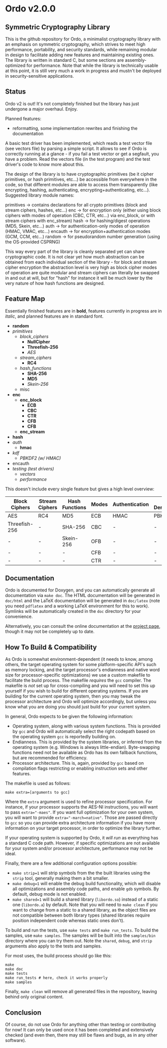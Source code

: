 Ordo v2.0.0
===========

Symmetric Cryptography Library
------------------------------

This is the github repository for Ordo, a minimalist cryptography library with an emphasis on symmetric cryptography, which strives to meet high performance, portability, and security standards, while remaining modular in design to facilitate adding new features and maintaining existing ones. The library is written in standard C, but some sections are assembly-optimized for performance. Note that while the library is technically usable at this point, it is still very much a work in progress and mustn't be deployed in security-sensitive applications.

Status
------

Ordo v2 is out! It's not completely finished but the library has just undergone a major overhaul. Enjoy.

Planned features:
 - reformatting, some implementation rewrites and finishing the documentation

A basic test driver has been implemented, which reads a test vector file (see vectors file) by parsing a simple script. It allows to see if Ordo is correctly running at a glance - if you fail a test vector or get a segfault, you have a problem. Read the vectors file (in the test program) and the test driver's code to know more about this.

The design of the library is to have cryptographic primitives (be it cipher primitives, or hash primitives, etc...) be accessible from everywhere in the code, so that different modules are able to access them transparently (like encrypting, hashing, authenticating, encrypting+authenticating, etc...). Suggested library module names:

primitives -> contains declarations for all crypto primitives (block and stream ciphers, hashes, etc...)
enc -> for encryption only (either using block ciphers with modes of operation (CBC, CTR, etc...) via enc_block, or with stream ciphers with enc_stream)
hash -> for hashing/digest operations (MD5, Skein, etc...)
auth -> for authentication-only modes of operation (HMAC, VMAC, etc...)
encauth -> for encryption+authentication modes (GCM, CCM, etc...)
random -> for pseudorandom number generation (using the OS-provided CSPRNG)

This way every part of the library is cleanly separated yet can share cryptographic code. It is not clear yet how much abstraction can be obtained from each individual section of the library - for block and stream cipher encryption the abstraction level is very high as block cipher modes of operation are quite modular and stream ciphers can literally be swapped in and out at will, but for "hash" for instance it will be much lower by the very nature of how hash functions are designed.

Feature Map
-----------

Essentially finished features are in **bold**, features currently in progress are in *italic*, and planned features are in standard font.

* **random**
* *primitives*
    * *block_ciphers*
        * **NullCipher**
        * **Threefish-256**
        * *AES*
    * *stream_ciphers*
        * **RC4**
    * *hash_functions*
        * **SHA-256**
        * **MD5**
        * *Skein-256*
    * misc
* **enc**
    * **enc_block**
        * **ECB**
        * **CBC**
        * **CTR**
        * **CFB**
        * **CFB**
    * **enc_stream**
* **hash**
* *auth*
    * **hmac**
* *kdf*
    * *PBKDF2 (w/ HMAC)*
* encauth
* *testing (test drivers)*
    * *vectors*
    * *performance*

This doesn't include every single feature but gives a high level overview:

 Block Ciphers | Stream Ciphers | Hash Functions | Modes | Authentication | Key Derivation | Misc
 ------------- | -------------- | -------------- | ----- | -------------- | -------------- | ----
 AES           | RC4            | MD5            | ECB   | HMAC           | PBKDF2         | CSPRNG
 Threefish-256 | -              | SHA-256        | CBC   | -              | -              | -
 -             | -              | Skein-256      | OFB   | -              | -              | -
 -             | -              | -              | CFB   | -              | -              | -
 -             | -              | -              | CTR   | -              | -              | -

Documentation
-------------

Ordo is documented for Doxygen, and you can automatically generate all documentation via `make doc`. The HTML documentation will be generated in `doc/html` and the LaTeX documentation will be generated in `doc/latex` (note you need `pdflatex` and a working LaTeX environment for this to work). Symlinks will be automatically created in the `doc` directory for your convenience.

Alternatively, you can consult the online documentation at the [project page](http://tomcrypto.github.com/Ordo/), though it may not be completely up to date.

How To Build & Compatibility
----------------------------

As Ordo is somewhat environment-dependent (it needs to know, among others, the target operating system for some platform-specific API's such as memory locking, and the target processor's endianness and native word size for processor-specific optimizations) we use a custom makefile to facilitate the build process. The makefile *requires* the `gcc` compiler. The makefile is *not* set up for cross-compiling and you will need to set this up yourself if you wish to build for different operating systems. If you are building for the current operating system, then you may tweak the processor architecture and Ordo will optimize accordingly, but unless you know what you are doing you should just build for your current system.

In general, Ordo expects to be given the following information:

* Operating system, along with various system functions. This is provided by `gcc` and Ordo will automatically select the right codepath based on the operating system `gcc` is reportedly building on.
* Endianness. This is provided by the system libraries, or inferred from the operating system (e.g. Windows is always little-endian). Byte-swapping functions need not be available as Ordo has its own fallback functions, but are recommended for efficiency.
* Processor architecture. This is, again, provided by `gcc` based on compilation flags restricting or enabling instruction sets and other features.

The makefile is used as follows:

    make extra=[arguments to gcc]

Where the `extra` argument is used to refine processor specification. For instance, if your processor supports the AES-NI instructions, you will want to pass `extra="-maes"`. If you want full optimization for your own system, you will want to provide `extra="-march=native"`. Those are passed directly to `gcc` so you can provide extra architecture information if you have more information on your target processor, in order to optimize the library further.

If your operating system is supported by Ordo, it *will run* as everything has a standard C code path. However, if specific optimizations are not available for your system and/or processor architecture, performance may not be ideal.

Finally, there are a few additional configuration options possible:

* `make strip=1` will strip symbols from the the built libraries using the `strip` tool, generally making them a bit smaller.
* `make debug=1` will enable the debug build functionality, which will disable all optimizations and assembly code paths, and enable `gdb` symbols. By default, debug mode is not enabled.
* `make shared=1` will build a shared library (`libordo.so`) instead of a static one (`libordo.a`) by default. Note that you will need to `make clean` if you want to change from a static to a shared library, as the object files are not compatible between both library types (shared libraries require position independent code whereas static ones don't).

To build and run the tests, use `make tests` and `make run_tests`. To build the samples, use `make samples`. The samples will be built into the `samples/bin` directory where you can try them out. Note the `shared`, `debug`, and `strip` arguments also apply to the tests and samples.

For most uses, the build process should go like this:

    make
    make doc
    make tests
    make run_tests # here, check it works properly
    make samples

Finally, `make clean` will remove all generated files in the repository, leaving behind only original content.

Conclusion
----------

Of course, do not use Ordo for anything other than testing or contributing for now! It can only be used once it has been completed and extensively checked (and even then, there may still be flaws and bugs, as in any other software).
